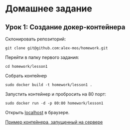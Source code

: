 Домашнее задание
===

Урок 1: Создание докер-контейнера
-----

Склонировать репозиторий:
```
git clone git@github.com:alex-mos/homework.git
```
Перейти в папку первого задания:
```
cd homework/lesson1
```
Собрать контейнер
```
sudo docker build -t homework/lesson1 .
```
Запустить контейнер и пробросить на 80 порт:
```
sudo docker run -d -p 80:80 homework/lesson1
```
Открыть [localhost](http://localhost) в браузере.

[Пример контейнера, запущенный на сервере](http://188.166.86.206/)